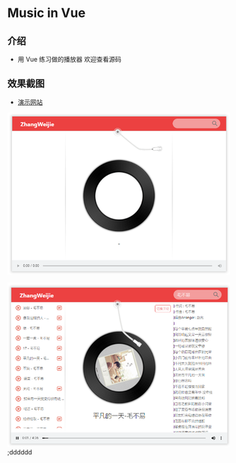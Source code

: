# Music in Vue

## 介绍

-   用 Vue 练习做的播放器 欢迎查看源码

## 效果截图

-   [演示网站](https://vijay.top//demo/Music-Vue.html)

![](src/images/img-1.png)

![](src/images/img-2.png);dddddd
